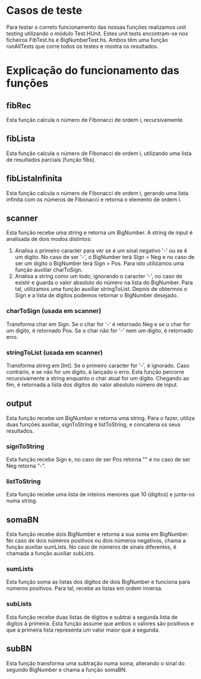 # Casos de teste

Para testar o correto funcionamento das nossas funções realizamos unit testing utilizando o módulo Test.HUnit. Estes unit tests encontram-se nos ficheiros FibTest.hs e BigNumberTest.hs. Ambos têm uma função runAllTests que corre todos os testes e mostra os resultados.

# Explicação do funcionamento das funções

## fibRec

Esta função calcula o número de Fibonacci de ordem i, recursivamente.

## fibLista

Esta função calcula o número de Fibonacci de ordem i, utilizando uma lista de resultados parciais (função fibs).

## fibListaInfinita

Esta função calcula o número de Fibonacci de ordem i, gerando uma lista infinita com os números de Fibonacci e retorna o elemento de ordem i.

## scanner

Esta função recebe uma string e retorna um BigNumber. A string de input é analisada de dois modos distintos:
1. Analisa o primeiro caracter para ver se é um sinal negativo '-' ou se é um digito. No caso de ser '-', o BigNumber terá Sign = Neg e no caso de ser um dígito o BigNumber terá Sign = Pos. Para isto utilizamos uma função auxiliar charToSign.
2. Analisa a string como um todo, ignorando o caracter '-', no caso de existir e guarda o valor absoluto do número na lista do BigNumber. Para tal, utilizamos uma função auxiliar stringToList.
Depois de obtermos o Sign e a lista de dígitos podemos retornar o BigNumber desejado.

### charToSign (usada em scanner)

Transforma char em Sign. Se o char for '-' é retornado Neg e se o char for um digito, é retornado Pos. Se o char não for '-' nem um digito, é retornado erro. 

### stringToList (usada em scanner)

Transforma string em [Int]. Se o primeiro caracter for '-', é ignorado. Caso contrário, e se não for um digito, é lançado o erro. Esta função percorre recursivamente a string enquanto o char atual for um dígito. Chegando ao fim, é retornada a lista dos dígitos do valor absoluto número de input.

## output

Esta função recebe um BigNumber e retorna uma string.
Para o fazer, utiliza duas funções auxiliar, signToString e listToString, e concatena os seus resultados.

### signToString

Esta função recebe Sign e, no caso de ser Pos retorna "" e no caso de ser Neg retorna "-".

### listToString

Esta função recebe uma lista de inteiros menores que 10 (dígitos) e junta-os numa string. 


## somaBN

Esta função recebe dois BigNumber e retorna a sua soma em BigNumber. No caso de dois números positivos ou dois números negativos, chama a função auxiliar sumLists. No caso de números de sinais diferentes, é chamada a função auxiliar subLists.

### sumLists

Esta função soma as listas dos digitos de dois BigNumber e funciona para números positivos. Para tal, recebe as listas em ordem inversa.

### subLists

Esta função recebe duas listas de digitos e subtrai a segunda lista de digitos à primeira. Esta função assume que ambos o valores são positivos e que a primeira lista representa um valor maior que a segunda.

## subBN

Esta função transforma uma subtração numa soma, alterando o sinal do segundo BigNumber e chama a função somaBN.
